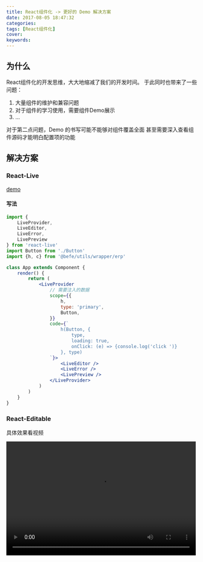 ```yaml
---
title: React组件化 -> 更好的 Demo 解决方案
date: 2017-08-05 18:47:32
categories:
tags: [React组件化]
cover:
keywords:
---
```


## 为什么

 React组件化的开发思维，大大地缩减了我们的开发时间。
 于此同时也带来了一些问题：
 
  1. 大量组件的维护和兼容问题
  2. 对于组件的学习使用，需要组件Demo展示
  3. ...
  
对于第二点问题，Demo 的书写可能不能够对组件覆盖全面
甚至需要深入查看组件源码才能明白配置项的功能

## 解决方案

### React-Live

[demo](http://formidable.com/open-source/radium/)

#### 写法

```jsx
import {
    LiveProvider,
    LiveEditor,
    LiveError,
    LivePreview
} from 'react-live'
import Button from './Button'
import {h, c} from '@befe/utils/wrapper/erp'

class App extends Component {
    render() {
        return (
            <LiveProvider
                // 需要注入的数据
                scope={{
                    h,
                    type: 'primary',
                    Button,
                }}
                code={`
                    h(Button, {
                        type,
                        loading: true,
                        onClick: (e) => {console.log('click ')}
                    }, type)
                `}>
                    <LiveEditor />
                    <LiveError />
                    <LivePreview />
                </LiveProvider>
            )
        )
    }
}
```

### React-Editable

具体效果看视频

<video src="http://obu9je6ng.bkt.clouddn.com/editable-preview.mp4" controls="controls" width="500" height="300"/>

可以方便 “编辑” React 组件（包括 Props、State、甚至一些其他自定义数据）
并且视图进行同步更新

是不是很方便的就可以对一个组件进行深层次的剖析了！！

[Demo点我](https://m-cuttlefish.github.io/react-mhoc/page/)

- 参数
    - groupName: string  
        编辑视图的组名(默认为组件名)
    - attrNames: Array  
        需要编辑的数据keyNames, props强制支持 (默认['state'])

```jsx
import {editable} from 'react-mhoc'

@editable
class MyComponent extends React.Component {
    // ....

    // ref Api
    open() {}
}


class App extends React.Component {

    componentDidMount() {
        // not existed open
        // this.ref.open()

        // ok
        this.ref.comp.open()
    }

    render() {
        <MyComponent ref={r => this.ref = r} />
    }
}
```

#### 展望

1. 后续可以定义数据（props/state/...）的描述信息，如

```jsx
import editable from 'react-mhoc/lib/editable'
import 'react-mhoc/lib/attrEditable/style.css'

@editable({groupName: 'MyComponent'})
class Component extends React.Component {
    
    static defaultProps = {
        color: 'red'
    }
    
    static propsDescription = {
        color: '我是文字的颜色配置'
    }
    
    render() {
        
    }
}
```

## 对比

### React-Live

#### 缺点

1. 需要以字符串的形式，输入组件code，代码书写不友好。
2. 只能监控Props数据，对于state和其他自定义数据不能修改更新

#### 优点

1. UI漂亮
2. 对程序员更友好

### React-Editable

#### 缺点

1. UI有待美化

#### 优点

1. 修改更新Props/state和其他自定义数据
2. 自我维护，更新周期短

